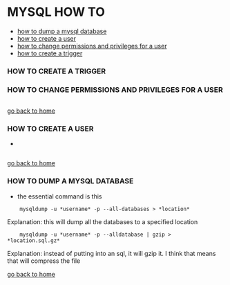 
# MYSQL HOW TO

- [how to dump a mysql database][dump]
- [how to create a user][user]
- [how to change permissions and privileges for a user][permission]
- [how to create a trigger][trigger]

[trigger]:#how-to-create-a-trigger
[home]:#mysql-how-to
[dump]:#how-to-dump-a-mysql-database
[user]:#how-to-create-a-user
[permission]:#how-to-change-permissions-and-privileges-for-a-user

### HOW TO CREATE A TRIGGER



### HOW TO CHANGE PERMISSIONS AND PRIVILEGES FOR A USER

```

```
[go back to home][home]

### HOW TO CREATE A USER
-
```

```
[go back to home][home]

### HOW TO DUMP A MYSQL DATABASE
- the essential command is this
```
	mysqldump -u *username* -p --all-databases > *location* 
```
Explanation: this will dump all the databases to a specified location

```
	mysqldump -u *username* -p --alldatabase | gzip > *location.sql.gz*
```
Explanation: instead of putting into an sql, it will gzip it. I think that means
that will compress the file

[go back to home][home]